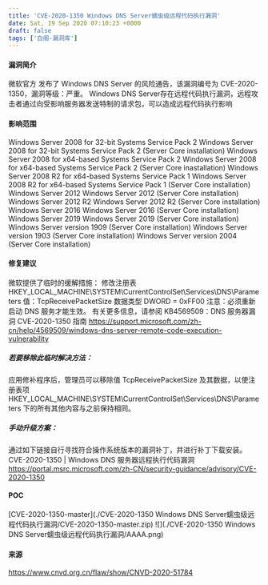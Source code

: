 ```yaml
---
title: 'CVE-2020-1350 Windows DNS Server蠕虫级远程代码执行漏洞'
date: Sat, 19 Sep 2020 07:10:23 +0000
draft: false
tags: ['白阁-漏洞库']
---
```


#### 漏洞简介

微软官方 发布了 Windows DNS Server 的风险通告，该漏洞编号为 CVE-2020-1350，漏洞等级：严重。 Windows DNS Server存在远程代码执行漏洞，远程攻击者通过向受影响服务器发送特制的请求包，可以造成远程代码执行影响

#### 影响范围

Windows Server 2008 for 32-bit Systems Service Pack 2 Windows Server 2008 for 32-bit Systems Service Pack 2 (Server Core installation) Windows Server 2008 for x64-based Systems Service Pack 2 Windows Server 2008 for x64-based Systems Service Pack 2 (Server Core inastallation) Windows Server 2008 R2 for x64-based Systems Service Pack 1 Windows Server 2008 R2 for x64-based Systems Service Pack 1 (Server Core installation) Windows Server 2012 Windows Server 2012 (Server Core installation) Windows Server 2012 R2 Windows Server 2012 R2 (Server Core installation) Windows Server 2016 Windows Server 2016 (Server Core installation) Windows Server 2019 Windows Server 2019 (Server Core installation) Windows Server version 1909 (Server Core installation) Windows Server version 1903 (Server Core installation) Windows Server version 2004 (Server Core installation)

#### 修复建议

微软提供了临时的缓解措施： 修改注册表 HKEY\_LOCAL\_MACHINE\\SYSTEM\\CurrentControlSet\\Services\\DNS\\Parameters 值：TcpReceivePacketSize 数据类型 DWORD = 0xFF00 注意：必须重新启动 DNS 服务才能生效。 有关更多信息，请参阅 KB4569509：DNS 服务器漏洞 CVE-2020-1350 指南 https://support.microsoft.com/zh-cn/help/4569509/windows-dns-server-remote-code-execution-vulnerability

##### 若要移除此临时解决方法：

应用修补程序后，管理员可以移除值 TcpReceivePacketSize 及其数据，以使注册表项 HKEY\_LOCAL\_MACHINE\\SYSTEM\\CurrentControlSet\\Services\\DNS\\Parameters 下的所有其他内容与之前保持相同。

##### 手动升级方案：

通过如下链接自行寻找符合操作系统版本的漏洞补丁，并进行补丁下载安装。 CVE-2020-1350 | Windows DNS 服务器远程执行代码漏洞 https://portal.msrc.microsoft.com/zh-CN/security-guidance/advisory/CVE-2020-1350

#### POC

[CVE-2020-1350-master](./CVE-2020-1350 Windows DNS Server蠕虫级远程代码执行漏洞/CVE-2020-1350-master.zip) ![](./CVE-2020-1350 Windows DNS Server蠕虫级远程代码执行漏洞/AAAA.png)

#### 来源

https://www.cnvd.org.cn/flaw/show/CNVD-2020-51784